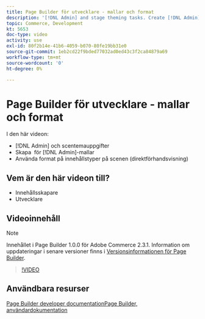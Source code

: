 ```yaml
---
title: Page Builder för utvecklare - mallar och format
description: '[!DNL Admin] and stage theming tasks. Create [!DNL Admin] ​. Använd format på innehållstyper på scenen (direktförhandsvisning).'
topic: Commerce, Development
kt: 5653
doc-type: video
activity: use
exl-id: 80f2b14e-41b6-4059-b070-80fe19bb31e0
source-git-commit: 1eb2cd22f9bded77032ad0ed43c3f2ca84879a69
workflow-type: tm+mt
source-wordcount: '0'
ht-degree: 0%

---
```


# Page Builder för utvecklare - mallar och format

I den här videon:

- [!DNL Admin] och scentemauppgifter
- Skapa &#x200B; för [!DNL Admin]-mallar
- Använda format på innehållstyper på scenen (direktförhandsvisning)

## Vem är den här videon till?

- Innehållsskapare
- Utvecklare

## Videoinnehåll

>[!NOTE]
>
>Innehållet i Page Builder 1.0.0 för Adobe Commerce 2.3.1. Information om uppdateringar i senare versioner finns i [Versionsinformationen för Page Builder](https://devdocs.magento.com/page-builder/docs/release-notes.html).

>[!VIDEO](https://video.tv.adobe.com/v/35712?quality=12&learn=on)

## Användbara resurser

[Page Builder developer ](https://devdocs.magento.com/page-builder/docs/index.html)
[documentationPage Builder, användardokumentation](https://docs.magento.com/user-guide/cms/page-builder.html)
